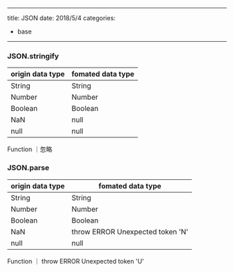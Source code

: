 <!--
 * @Author: wb-yangergang
 * @Date: 2022-11-15 13:57:54
 * @LastEditors: wb-yangergang
 * @LastEditTime: 2022-11-15 14:18:07
 * @Description: file content
-->
---
title: JSON
date: 2018/5/4
categories:
- base
---

### JSON.stringify
origin data type | fomated data type
-----------------|-----------------
String | String
Number | Number
Boolean | Boolean
NaN | null
null | null
Function ｜忽略


### JSON.parse
origin data type | fomated data type
-----------------|-----------------
String | String
Number | Number
Boolean | Boolean
NaN | throw ERROR Unexpected token 'N'
null | null
Function ｜ throw ERROR Unexpected token 'U'


